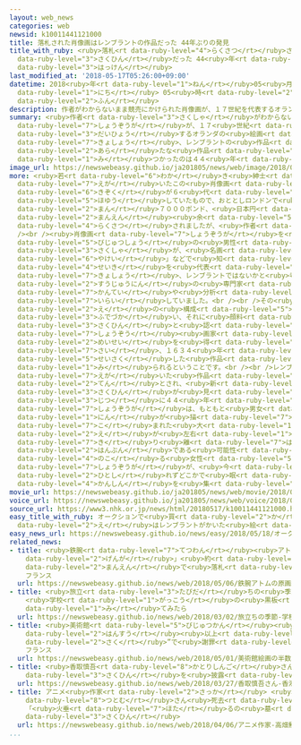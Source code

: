 ```yaml
---
layout: web_news
categories: web
newsid: k10011441121000
title: 落札された肖像画はレンブラントの作品だった 44年ぶりの発見
title_with_ruby: <ruby>落札<rt data-ruby-level="4">らくさつ</rt></ruby>された<ruby>肖像画<rt data-ruby-level="7">しょうぞうが</rt></ruby>はレンブラントの<ruby>作品<rt
  data-ruby-level="3">さくひん</rt></ruby>だった 44<ruby>年<rt data-ruby-level="1">ねん</rt></ruby>ぶりの<ruby>発見<rt
  data-ruby-level="3">はっけん</rt></ruby>
last_modified_at: '2018-05-17T05:26:00+09:00'
datetime: 2018<ruby>年<rt data-ruby-level="1">ねん</rt></ruby>05<ruby>月<rt data-ruby-level="1">がつ</rt></ruby>17<ruby>日<rt
  data-ruby-level="1">にち</rt></ruby> 05<ruby>時<rt data-ruby-level="2">じ</rt></ruby>26<ruby>分<rt
  data-ruby-level="2">ふん</rt></ruby>
description: 作者がわからないまま競売にかけられた肖像画が、１７世紀を代表するオランダの絵画の巨匠、レンブラントの作品であることがわかりました。レンブラントの新たな作品が見つかったのは４４年ぶりです。
summary: <ruby>作者<rt data-ruby-level="3">さくしゃ</rt></ruby>がわからないまま<ruby>競売<rt data-ruby-level="4">きょうばい</rt></ruby>にかけられた<ruby>肖像画<rt
  data-ruby-level="7">しょうぞうが</rt></ruby>が、１７<ruby>世紀<rt data-ruby-level="4">せいき</rt></ruby>を<ruby>代表<rt
  data-ruby-level="3">だいひょう</rt></ruby>するオランダの<ruby>絵画<rt data-ruby-level="2">かいが</rt></ruby>の<ruby>巨匠<rt
  data-ruby-level="7">きょしょう</rt></ruby>、レンブラントの<ruby>作品<rt data-ruby-level="3">さくひん</rt></ruby>であることがわかりました。レンブラントの<ruby>新<rt
  data-ruby-level="2">あら</rt></ruby>たな<ruby>作品<rt data-ruby-level="3">さくひん</rt></ruby>が<ruby>見<rt
  data-ruby-level="1">み</rt></ruby>つかったのは４４<ruby>年<rt data-ruby-level="1">ねん</rt></ruby>ぶりです。
image_url: https://newswebeasy.github.io/ja201805/news/web/image/2018/05/17/K10011441121_1805170519_1805170526_01_03.jpg
more: <ruby>若<rt data-ruby-level="6">わか</rt></ruby>き<ruby>紳士<rt data-ruby-level="7">しんし</rt></ruby>を<ruby>描<rt
  data-ruby-level="7">えが</rt></ruby>いたこの<ruby>肖像画<rt data-ruby-level="7">しょうぞうが</rt></ruby>は、イギリスの<ruby>貴族<rt
  data-ruby-level="6">きぞく</rt></ruby>が６<ruby>代<rt data-ruby-level="3">だい</rt></ruby>にわたって<ruby>保有<rt
  data-ruby-level="5">ほゆう</rt></ruby>していたもので、おととしロンドンで<ruby>競売<rt data-ruby-level="4">きょうばい</rt></ruby>にかけられ、１３<ruby>万<rt
  data-ruby-level="2">まん</rt></ruby>７０００ポンド、<ruby>日本円<rt data-ruby-level="1">にほんえん</rt></ruby>で２０００<ruby>万円<rt
  data-ruby-level="2">まんえん</rt></ruby><ruby>余<rt data-ruby-level="5">あま</rt></ruby>りで<ruby>落札<rt
  data-ruby-level="4">らくさつ</rt></ruby>されましたが、<ruby>作者<rt data-ruby-level="3">さくしゃ</rt></ruby>はわからないままでした。<br
  /><br /><ruby>肖像画<rt data-ruby-level="7">しょうぞうが</rt></ruby>を<ruby>落札<rt data-ruby-level="4">らくさつ</rt></ruby>したオランダの<ruby>美術商<rt
  data-ruby-level="5">びじゅつしょう</rt></ruby>の<ruby>男性<rt data-ruby-level="5">だんせい</rt></ruby>は、<ruby>作者<rt
  data-ruby-level="3">さくしゃ</rt></ruby>が、<ruby>名画<rt data-ruby-level="2">めいが</rt></ruby>「<ruby>夜警<rt
  data-ruby-level="6">やけい</rt></ruby>」などで<ruby>知<rt data-ruby-level="2">し</rt></ruby>られ、１７<ruby>世紀<rt
  data-ruby-level="4">せいき</rt></ruby>を<ruby>代表<rt data-ruby-level="3">だいひょう</rt></ruby>するオランダの<ruby>巨匠<rt
  data-ruby-level="7">きょしょう</rt></ruby>、レンブラントではないかと<ruby>考<rt data-ruby-level="2">かんが</rt></ruby>え、<ruby>数十人<rt
  data-ruby-level="2">すうじゅうにん</rt></ruby>の<ruby>専門家<rt data-ruby-level="6">せんもんか</rt></ruby>に<ruby>鑑定<rt
  data-ruby-level="7">かんてい</rt></ruby>や<ruby>分析<rt data-ruby-level="7">ぶんせき</rt></ruby>を<ruby>依頼<rt
  data-ruby-level="7">いらい</rt></ruby>していました。<br /><br />その<ruby>結果<rt data-ruby-level="4">けっか</rt></ruby>,、<ruby>絵<rt
  data-ruby-level="2">え</rt></ruby>の<ruby>構成<rt data-ruby-level="5">こうせい</rt></ruby>や<ruby>筆使<rt
  data-ruby-level="3">ふでづか</rt></ruby>い、それに<ruby>顔料<rt data-ruby-level="4">がんりょう</rt></ruby>などから、レンブラントの<ruby>作品<rt
  data-ruby-level="3">さくひん</rt></ruby>と<ruby>認<rt data-ruby-level="6">みと</rt></ruby>められました。レンブラントが<ruby>肖像<rt
  data-ruby-level="7">しょうぞう</rt></ruby><ruby>画家<rt data-ruby-level="2">がか</rt></ruby>として<ruby>名声<rt
  data-ruby-level="2">めいせい</rt></ruby>を<ruby>得<rt data-ruby-level="4">え</rt></ruby>ていた２８<ruby>歳<rt
  data-ruby-level="7">さい</rt></ruby>、１６３４<ruby>年<rt data-ruby-level="1">ねん</rt></ruby>ごろに<ruby>制作<rt
  data-ruby-level="5">せいさく</rt></ruby>した<ruby>作品<rt data-ruby-level="3">さくひん</rt></ruby>と<ruby>見<rt
  data-ruby-level="1">み</rt></ruby>られるということです。<br /><br />レンブラントが、<ruby>生涯<rt data-ruby-level="7">しょうがい</rt></ruby>に<ruby>描<rt
  data-ruby-level="7">えが</rt></ruby>いた<ruby>作品<rt data-ruby-level="3">さくひん</rt></ruby>は、およそ３５０<ruby>点<rt
  data-ruby-level="2">てん</rt></ruby>とされ、<ruby>新<rt data-ruby-level="2">あら</rt></ruby>たな<ruby>作品<rt
  data-ruby-level="3">さくひん</rt></ruby>が<ruby>見<rt data-ruby-level="1">み</rt></ruby>つかったのは、<ruby>実<rt
  data-ruby-level="3">じつ</rt></ruby>に４４<ruby>年<rt data-ruby-level="1">ねん</rt></ruby>ぶりです。またこの<ruby>肖像画<rt
  data-ruby-level="7">しょうぞうが</rt></ruby>は、もともと<ruby>男女<rt data-ruby-level="1">だんじょ</rt></ruby>２<ruby>人<rt
  data-ruby-level="1">にん</rt></ruby>が<ruby>描<rt data-ruby-level="7">えが</rt></ruby>き<ruby>込<rt
  data-ruby-level="7">こ</rt></ruby>まれた<ruby>大<rt data-ruby-level="1">おお</rt></ruby>きな<ruby>絵<rt
  data-ruby-level="2">え</rt></ruby>が<ruby>左右<rt data-ruby-level="1">さゆう</rt></ruby>に<ruby>切<rt
  data-ruby-level="7">き</rt></ruby>り<ruby>離<rt data-ruby-level="7">はな</rt></ruby>された<ruby>半分<rt
  data-ruby-level="2">はんぶん</rt></ruby>である<ruby>可能性<rt data-ruby-level="5">かのうせい</rt></ruby>があるということで、<ruby>残<rt
  data-ruby-level="4">のこ</rt></ruby>る<ruby>女性<rt data-ruby-level="5">じょせい</rt></ruby>の<ruby>肖像画<rt
  data-ruby-level="7">しょうぞうが</rt></ruby>が、<ruby>今<rt data-ruby-level="2">いま</rt></ruby>も<ruby>人知<rt
  data-ruby-level="2">ひとし</rt></ruby>れずどこかで<ruby>眠<rt data-ruby-level="7">ねむ</rt></ruby>っているのではないかと<ruby>関心<rt
  data-ruby-level="4">かんしん</rt></ruby>を<ruby>集<rt data-ruby-level="3">あつ</rt></ruby>めています。
movie_url: https://newswebeasy.github.io/ja201805/news/web/movie/2018/05/17/k10011441121_201805170519_201805170526.mp4
voice_url: https://newswebeasy.github.io/ja201805/news/web/voice/2018/05/17/k10011441121_201805170519_201805170526.mp3
source_url: https://www3.nhk.or.jp/news/html/20180517/k10011441121000.html
easy_title_with_ruby: オークションで<ruby>買<rt data-ruby-level="2">か</rt></ruby>った<ruby>絵<rt
  data-ruby-level="2">え</rt></ruby>はレンブラントがかいた<ruby>絵<rt data-ruby-level="2">え</rt></ruby>だった
easy_news_url: https://newswebeasy.github.io/news/easy/2018/05/18/オークションで買った絵はレンブラントがかいた絵だった
related_news:
- title: <ruby>鉄腕<rt data-ruby-level="7">てつわん</rt></ruby><ruby>アトム<rt data-ruby-level="7">あとむ</rt></ruby>の「<ruby>原画<rt
    data-ruby-level="2">げんが</rt></ruby>」<ruby>約<rt data-ruby-level="4">やく</rt></ruby>３５００<ruby>万円<rt
    data-ruby-level="2">まんえん</rt></ruby>で<ruby>落札<rt data-ruby-level="4">らくさつ</rt></ruby>
    フランス
  url: https://newswebeasy.github.io/news/web/2018/05/06/鉄腕アトムの原画約3500万円で落札-フランス
- title: <ruby>旅立<rt data-ruby-level="3">たびだ</rt></ruby>ちの<ruby>季節<rt data-ruby-level="4">きせつ</rt></ruby>
    <ruby>学校<rt data-ruby-level="1">がっこう</rt></ruby>の<ruby>黒板<rt data-ruby-level="3">こくばん</rt></ruby>を<ruby>見<rt
    data-ruby-level="1">み</rt></ruby>てみたら
  url: https://newswebeasy.github.io/news/web/2018/03/02/旅立ちの季節-学校の黒板を見てみたら
- title: <ruby>美術館<rt data-ruby-level="5">びじゅつかん</rt></ruby><ruby>絵画<rt data-ruby-level="2">かいが</rt></ruby>の<ruby>半数<rt
    data-ruby-level="2">はんすう</rt></ruby><ruby>以上<rt data-ruby-level="4">いじょう</rt></ruby>“がん<ruby>作<rt
    data-ruby-level="2">さく</rt></ruby>”で<ruby>謝罪<rt data-ruby-level="5">しゃざい</rt></ruby>
    フランス
  url: https://newswebeasy.github.io/news/web/2018/05/01/美術館絵画の半数以上がん作で謝罪-フランス
- title: <ruby>香取慎吾<rt data-ruby-level="8">かとりしんご</rt></ruby>さん <ruby>香港<rt data-ruby-level="8">ほんこん</rt></ruby>でアート<ruby>作品<rt
    data-ruby-level="3">さくひん</rt></ruby>を<ruby>披露<rt data-ruby-level="7">ひろう</rt></ruby>
  url: https://newswebeasy.github.io/news/web/2018/03/27/香取慎吾さん-香港でアート作品を披露
- title: アニメ<ruby>作家<rt data-ruby-level="2">さっか</rt></ruby> <ruby>高畑<rt data-ruby-level="3">たかはた</rt></ruby><ruby>勲<rt
    data-ruby-level="8">つとむ</rt></ruby>さん<ruby>死去<rt data-ruby-level="3">しきょ</rt></ruby>
    「<ruby>火垂<rt data-ruby-level="7">ほた</rt></ruby>るの<ruby>墓<rt data-ruby-level="7">はか</rt></ruby>」などの<ruby>作品<rt
    data-ruby-level="3">さくひん</rt></ruby>
  url: https://newswebeasy.github.io/news/web/2018/04/06/アニメ作家-高畑勲さん死去-火垂るの墓などの作品
...
```

